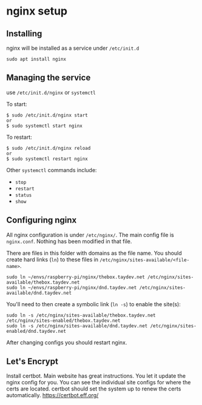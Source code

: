 # nginx setup

## Installing

nginx will be installed as a service under `/etc/init.d`

```
sudo apt install nginx
```

## Managing the service

use `/etc/init.d/nginx` or `systemctl`

To start:
```
$ sudo /etc/init.d/nginx start
or
$ sudo systemctl start nginx
```

To restart:
```
$ sudo /etc/init.d/nginx reload
or
$ sudo systemctl restart nginx
```

Other `systemctl` commands include:
* `stop`
* `restart`
* `status`
* `show`

## Configuring nginx

All nginx configuration is under `/etc/nginx/`. The main config file is
`nginx.conf`. Nothing has been modified in that file.

There are files in this folder with domains as the file name. You should create
hard links (`ln`) to these files in `/etc/nginx/sites-available/<file-name>`.

```
sudo ln ~/envs/raspberry-pi/nginx/thebox.taydev.net /etc/nginx/sites-available/thebox.taydev.net
sudo ln ~/envs/raspberry-pi/nginx/dnd.taydev.net /etc/nginx/sites-available/dnd.taydev.net
```

You'll need to then create a symbolic link (`ln -s`) to enable the site(s):

```
sudo ln -s /etc/nginx/sites-available/thebox.taydev.net /etc/nginx/sites-enabled/thebox.taydev.net
sudo ln -s /etc/nginx/sites-available/dnd.taydev.net /etc/nginx/sites-enabled/dnd.taydev.net
```

After changing configs you should restart nginx.

## Let's Encrypt

Install certbot. Main website has great instructions. You let it update the
nginx config for you. You can see the individual site configs for where the
certs are located. certbot should set the system up to renew the certs
automatically.  https://certbot.eff.org/
